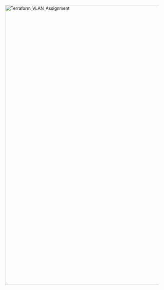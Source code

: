 <img width="914" alt="Terraform_VLAN_Assignment" src="https://user-images.githubusercontent.com/73366850/120852810-55067f00-c540-11eb-9b18-008b26be9806.png">

